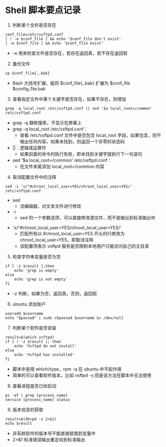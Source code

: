# Shell 脚本要点记录

1. 判断某个文件是否存在
```
conf_file=/etc/vsftpd.conf
[ ! -e $conf_file ] && echo '$conf_file don't exist'
[ -e $conf_file ] && echo '$conf_file exist'
```
+ -e 用来检查文件是否存在，若存在返回真，若不存在返回假

2. 备份文件
```
cp $conf_file{,.bak}
```
+ Bash 大括号扩展，能将 $conf_file{,.bak} 扩展为 $conf_file $config_file.bak

3. 查看指定文件中某个关键字是否存在，如果不存在，则增加
```
grep -q local_root /etc/vsftpd.conf || sed '$a local_root=/common' /etc/vsftpd.conf
```
+ grep -q 静默搜索，不显示在屏幕上
+ grep -q local_root /etc/vsftpd.conf：
    - 查看 /etc/vsftpd.conf 文件中是否包含 local_root 字段，如果包含，则不输出任何内容，如果未找到，则返回一个非零的状态码
+ ||：逻辑或运算符
    - 如果前面的命令的执行失败，即未找到关键字就执行下一句语句
+ sed '$a local_root=/common' /etc/vsftpd.conf：
    - 在文件末尾添加 local_root=/common 内容

4. 取消配置文件中的注释
```
sed -i 's/^#chroot_local_user=YES/chroot_local_user=YES/' /etc/vsftpd.conf
```
+ sed 
    - 流编辑器，对文本文件进行修改
+ -i
    - sed 的一个参数选项，可以直接修改源文件，而不是输出到标准输出中
- 's/^#chroot_local_user=YES/chroot_local_user=YES/'
    - 匹配所有以 #chroot_local_user=YES 开头的行修改为 chroot_local_user=YES，即取消注释
    - 该配置项表示 vsftpd 服务是否限制本地用户只能访问自己的主目录

5. 检查字符串变量是否为空
```
if [ -z $result ];then
    echo 'grep is empty'
else
    echo 'grep is not empty'
fi
```

+ -z 判断，如果为空，返回真，否则，返回假

6. ubuntu 添加账户
```
useradd $username
echo "$passwd" | sudo chpasswd $username &> /dev/null
```

7. 判断某个软件是否安装
```
result=$(which vsftpd)
if [ ! -z $result ]; then
    echo 'Vsftpd do not install'
else
    echo 'Vsftpd has installed'
fi
```

+ 脚本中是用 which/type，rpm -q 在 ubuntu 中不起作用
+ 简单的可以查看软件版本，比如 vsftpd -v,但是该方法在脚本中无法使用

8. 查看进程是否已经启动
```
ps -ef | grep [process_name]
service [process_name] status
```

9. 版本信息的获取
```
result=$(dhcpd -v 2>&1)
echo $result
```
+ 非系统软件的版本号不能直接赋值到变量中
+ 2>&1 标准错误输出重定向到标准输出

